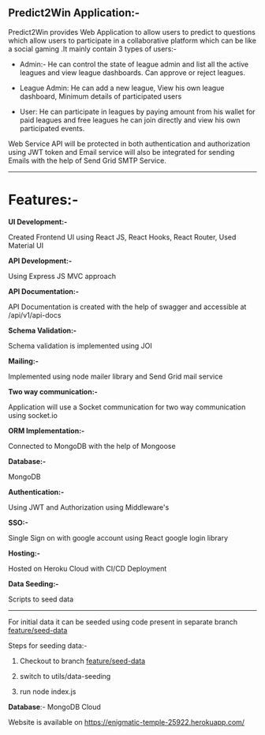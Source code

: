 ## **Predict2Win Application:-** 

 

Predict2Win provides  Web Application to allow users to predict to questions which allow users to participate in a collaborative platform which can be like a social gaming .It mainly contain 3 types of users:- 

- Admin:- He can control the state of league admin and list all the active leagues and view league dashboards. Can approve or reject leagues. 

- League Admin: He can add a new league, View his own league dashboard, Minimum details of participated users 

- User: He can participate in leagues by paying amount from his wallet for paid leagues and free leagues he can join directly and view his own participated events. 

Web Service API will be protected in both authentication and authorization using JWT token and Email service will also be integrated for sending Emails with the help of Send Grid SMTP Service. 

---
# Features:-

**UI Development:-**

Created Frontend UI using React JS, React Hooks, React Router, Used Material UI

**API Development:-**

Using Express JS MVC approach

**API Documentation:-**

API Documentation is created with the help of swagger and accessible at <URL>/api/v1/api-docs

**Schema Validation:-**

Schema validation is implemented using JOI 

**Mailing:-**

Implemented using node mailer library and Send Grid mail service

**Two way communication:-**

Application will use a Socket communication for two way communication using socket.io
 
**ORM Implementation:-**

Connected to MongoDB with the help of Mongoose

**Database:-**

MongoDB
 
**Authentication:-**

Using JWT and Authorization using Middleware's

**SSO:-**

Single Sign on with google account using React google login library
 
**Hosting:-**

Hosted on Heroku Cloud with CI/CD Deployment
 
**Data Seeding:-**

Scripts to seed data
 

---


For initial data it can be seeded using code present in separate branch [feature/seed-data](https://github.com/Abhinav4952/predict2win-service/tree/feature/seed-data)

Steps for seeding data:-

1. Checkout to branch [feature/seed-data](https://github.com/Abhinav4952/predict2win-service/tree/feature/seed-data)

1. switch to utils/data-seeding

1. run node index.js

 

**Database**:- MongoDB Cloud  

 

Website is available on https://enigmatic-temple-25922.herokuapp.com/ 
